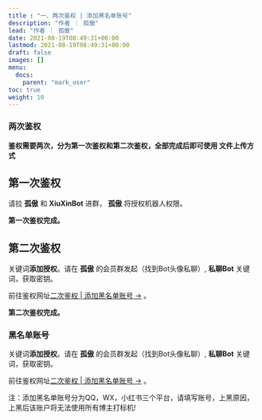 ```yaml
---
title : "一、两次鉴权 | 添加黑名单账号"
description: "作者 ｜ 孤傲"
lead: "作者 ｜ 孤傲"
date: 2021-08-19T08:49:31+00:00
lastmod: 2021-08-19T08:49:31+00:00
draft: false 
images: []
menu:
  docs:
    parent: "mark_user"
toc: true
weight: 10
---
```


### 两次鉴权

**鉴权需要两次，分为第一次鉴权和第二次鉴权，全部完成后即可使用 文件上传方式**

## 第一次鉴权

请拉 **孤傲** 和 **XiuXinBot** 进群， **孤傲** 将授权机器人权限。

**第一次鉴权完成。**

## 第二次鉴权

关键词**添加授权**。请在 **孤傲** 的会员群发起（找到Bot头像私聊）, **私聊Bot** 关键词，获取密钥。

前往鉴权网址[二次鉴权 | 添加黑名单账号 →](https://skin-api-sq.gushao.club/Authentication/) 。

**第二次鉴权完成。**

### 黑名单账号

关键词**添加授权**。请在 **孤傲** 的会员群发起（找到Bot头像私聊）, **私聊Bot** 关键词，获取密钥。

前往鉴权网址[二次鉴权 | 添加黑名单账号 →](https://skin-api-sq.gushao.club/Authentication/) 。

注：添加黑名单账号分为QQ，WX，小红书三个平台，请填写账号，上黑原因，上黑后该账户将无法使用所有博主打标机!
